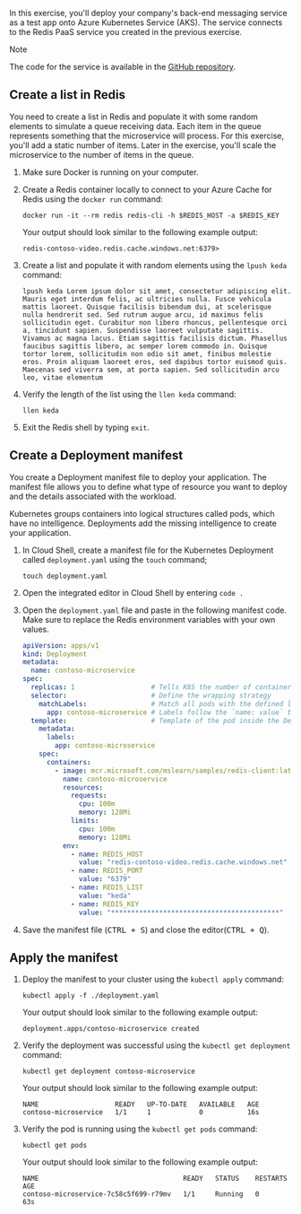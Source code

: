 In this exercise, you'll deploy your company's back-end messaging service as a test app onto Azure Kubernetes Service (AKS). The service connects to the Redis PaaS service you created in the previous exercise.

> [!NOTE]
> The code for the service is available in the [GitHub repository](https://github.com/Azure-Samples/mslearn-aks-app-scaling-keda).

## Create a list in Redis

You need to create a list in Redis and populate it with some random elements to simulate a queue receiving data. Each item in the queue represents something that the microservice will process. For this exercise, you'll add a static number of items. Later in the exercise, you'll scale the microservice to the number of items in the queue.

1. Make sure Docker is running on your computer.

1. Create a Redis container locally to connect to your Azure Cache for Redis using the `docker run` command:

    ```azurecli-interactive
    docker run -it --rm redis redis-cli -h $REDIS_HOST -a $REDIS_KEY
    ```

    Your output should look similar to the following example output:

    ```output
    redis-contoso-video.redis.cache.windows.net:6379>
    ```

1. Create a list and populate it with random elements using the `lpush keda` command:

    ```azurecli-interactive
    lpush keda Lorem ipsum dolor sit amet, consectetur adipiscing elit. Mauris eget interdum felis, ac ultricies nulla. Fusce vehicula mattis laoreet. Quisque facilisis bibendum dui, at scelerisque nulla hendrerit sed. Sed rutrum augue arcu, id maximus felis sollicitudin eget. Curabitur non libero rhoncus, pellentesque orci a, tincidunt sapien. Suspendisse laoreet vulputate sagittis. Vivamus ac magna lacus. Etiam sagittis facilisis dictum. Phasellus faucibus sagittis libero, ac semper lorem commodo in. Quisque tortor lorem, sollicitudin non odio sit amet, finibus molestie eros. Proin aliquam laoreet eros, sed dapibus tortor euismod quis. Maecenas sed viverra sem, at porta sapien. Sed sollicitudin arcu leo, vitae elementum
    ```

1. Verify the length of the list using the `llen keda` command:

    ```azurecli-interactive
    llen keda
    ```

1. Exit the Redis shell by typing `exit`.

## Create a Deployment manifest

You create a Deployment manifest file to deploy your application. The manifest file allows you to define what type of resource you want to deploy and the details associated with the workload.

Kubernetes groups containers into logical structures called pods, which have no intelligence. Deployments add the missing intelligence to create your application.

1. In Cloud Shell, create a manifest file for the Kubernetes Deployment called `deployment.yaml` using the `touch` command;

    ```azurecli-interactive
    touch deployment.yaml
    ```

2. Open the integrated editor in Cloud Shell by entering `code .`

3. Open the `deployment.yaml` file and paste in the following manifest code. Make sure to replace the Redis environment variables with your own values.

    ```yaml
    apiVersion: apps/v1
    kind: Deployment
    metadata:
      name: contoso-microservice
    spec:
      replicas: 1                   # Tells K8S the number of containers to process the Redis list items
      selector:                     # Define the wrapping strategy
        matchLabels:                # Match all pods with the defined labels
          app: contoso-microservice # Labels follow the `name: value` template
      template:                     # Template of the pod inside the Deployment
        metadata:
          labels:
            app: contoso-microservice
        spec:
          containers:
            - image: mcr.microsoft.com/mslearn/samples/redis-client:latest
              name: contoso-microservice
              resources:
                requests:
                  cpu: 100m
                  memory: 128Mi
                limits:
                  cpu: 100m
                  memory: 128Mi
              env:
                - name: REDIS_HOST
                  value: "redis-contoso-video.redis.cache.windows.net" # *** REPLACE with your value ***
                - name: REDIS_PORT
                  value: "6379"                                        # *** REPLACE with your value ***
                - name: REDIS_LIST
                  value: "keda"                                        # *** REPLACE with your value ***
                - name: REDIS_KEY
                  value: "******************************************"  # *** REPLACE with your value ***
    ```

4. Save the manifest file (<kbd>CTRL + S</kbd>) and close the editor(<kbd>CTRL + Q</kbd>).

## Apply the manifest

1. Deploy the manifest to your cluster using the `kubectl apply` command:

    ```azurecli-interactive
    kubectl apply -f ./deployment.yaml
    ```

    Your output should look similar to the following example output:

    ```output
    deployment.apps/contoso-microservice created
    ```

2. Verify the deployment was successful using the `kubectl get deployment` command:

    ```azurecli-interactive
    kubectl get deployment contoso-microservice
    ```

    Your output should look similar to the following example output:

    ```output
    NAME                   READY   UP-TO-DATE   AVAILABLE   AGE
    contoso-microservice   1/1     1            0           16s
    ```

3. Verify the pod is running using the `kubectl get pods` command:

    ```azurecli-interactive
    kubectl get pods
    ```

    Your output should look similar to the following example output:

    ```output
    NAME                                    READY   STATUS    RESTARTS   AGE
    contoso-microservice-7c58c5f699-r79mv   1/1     Running   0          63s
    ```
